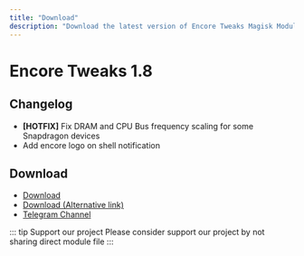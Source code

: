 ```yaml
---
title: "Download"
description: "Download the latest version of Encore Tweaks Magisk Module here"
---
```


# Encore Tweaks 1.8

## Changelog
- **[HOTFIX]** Fix DRAM and CPU Bus frequency scaling for some Snapdragon devices
- Add encore logo on shell notification

## Download
- [Download](https://en.shrinke.me/MTq5m)
- [Download (Alternative link)](https://sfl.gl/BRQMZ)
- [Telegram Channel](https://rem01schannel.t.me)

::: tip Support our project
Please consider support our project by not sharing direct module file
:::
